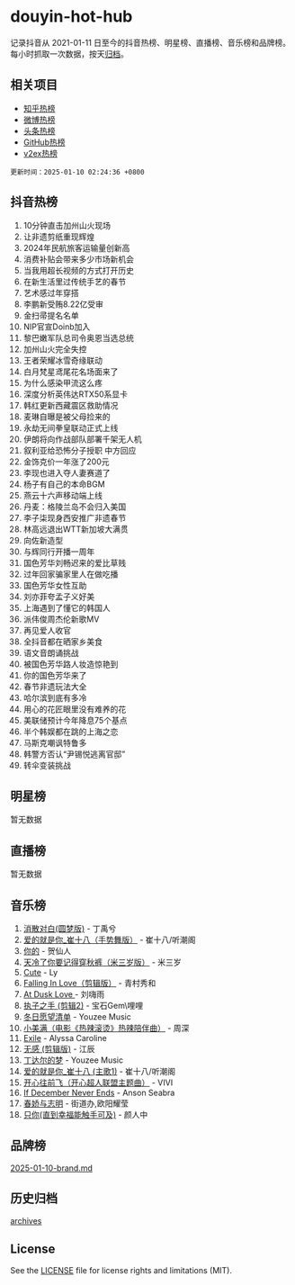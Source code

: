 # douyin-hot-hub

记录抖音从 2021-01-11 日至今的抖音热榜、明星榜、直播榜、音乐榜和品牌榜。每小时抓取一次数据，按天[归档](archives)。

## 相关项目

- [知乎热榜](https://github.com/lonnyzhang423/zhihu-hot-hub)
- [微博热榜](https://github.com/lonnyzhang423/weibo-hot-hub)
- [头条热榜](https://github.com/lonnyzhang423/toutiao-hot-hub)
- [GitHub热榜](https://github.com/lonnyzhang423/github-hot-hub)
- [v2ex热榜](https://github.com/lonnyzhang423/v2ex-hot-hub)


`更新时间：2025-01-10 02:24:36 +0800`

## 抖音热榜

1. 10分钟直击加州山火现场
1. 让非遗剪纸重现辉煌
1. 2024年民航旅客运输量创新高
1. 消费补贴会带来多少市场新机会
1. 当我用超长视频的方式打开历史
1. 在新生活里过传统手艺的春节
1. 艺术感过年穿搭
1. 李鹏新受贿8.22亿受审
1. 金扫帚提名名单
1. NIP官宣Doinb加入
1. 黎巴嫩军队总司令奥恩当选总统
1. 加州山火完全失控
1. 王者荣耀冰雪奇缘联动
1. 白月梵星鸢尾花名场面来了
1. 为什么感染甲流这么疼
1. 深度分析英伟达RTX50系显卡
1. 韩红更新西藏震区救助情况
1. 麦琳自曝是被父母捡来的
1. 永劫无间拳皇联动正式上线
1. 伊朗将向作战部队部署千架无人机
1. 叙利亚给恐怖分子授职 中方回应
1. 金饰克价一年涨了200元
1. 李现也进入夺人妻赛道了
1. 杨子有自己的本命BGM
1. 燕云十六声移动端上线
1. 丹麦：格陵兰岛不会归入美国
1. 李子柒现身西安推广非遗春节
1. 林高远退出WTT新加坡大满贯
1. 向佐新造型
1. 与辉同行开播一周年
1. 国色芳华刘畅迟来的爱比草贱
1. 过年回家骗家里人在做吃播
1. 国色芳华女性互助
1. 刘亦菲夸孟子义好美
1. 上海遇到了懂它的韩国人
1. 派伟俊周杰伦新歌MV
1. 再见爱人收官
1. 全抖音都在晒家乡美食
1. 语文音朗诵挑战
1. 被国色芳华路人妆造惊艳到
1. 你的国色芳华来了
1. 春节非遗玩法大全
1. 哈尔滨到底有多冷
1. 用心的花匠眼里没有难养的花
1. 美联储预计今年降息75个基点
1. 半个韩娱都在跳的上海之恋
1. 马斯克嘲讽特鲁多
1. 韩警方否认“尹锡悦逃离官邸”
1. 转伞变装挑战

## 明星榜

暂无数据

## 直播榜

暂无数据

## 音乐榜

1. [消散对白(圆梦版)](https://sf5-hl-cdn-tos.douyinstatic.com/obj/tos-cn-ve-2774/og4jB5I5IizzoZVAAAzWgBMAsMDWoArfwBOiFs) - 丁禹兮
1. [爱的就是你_崔十八（手势舞版）](https://sf5-hl-cdn-tos.douyinstatic.com/obj/tos-cn-ve-2774/oApB2AigNyB4sTw7JhBOikMAf0oDJzMWBuIrgm) - 崔十八/听潮阁
1. [你的](https://sf5-hl-cdn-tos.douyinstatic.com/obj/tos-cn-ve-2774/oYuIeKf42jB7sEV6B2upMdpYAgfrQWj0FeRegh) - 贺仙人
1. [天冷了你要记得穿秋裤（米三岁版）](https://sf5-hl-cdn-tos.douyinstatic.com/obj/tos-cn-ve-2774/oQlIwVIDWiZ6BQilAorS7MA0AgCkQDvcZAdm1) - 米三岁
1. [Cute](https://sf5-hl-cdn-tos.douyinstatic.com/obj/tos-cn-ve-2774/o4IbIzHWKAAB4wsS5qMBRiiAlEBGTpQRNfFvuo) - Ly
1. [Falling In Love（剪辑版）](https://sf5-hl-cdn-tos.douyinstatic.com/obj/tos-cn-ve-2774/o8ajpA8zzgBPahbBIO8AcKGBLJezFCRd1wfP9f) - 青村秀和
1. [ At Dusk  Love ](https://sf5-hl-cdn-tos.douyinstatic.com/obj/tos-cn-ve-2774/o8CrpCf5CaYgI4ZrtQgMQAFEfuGqNnRSDQAPBc) - 刘嗨雨
1. [执子之手 (剪辑2)](https://sf5-hl-cdn-tos.douyinstatic.com/obj/tos-cn-ve-2774/oUoZLQjCc31XzqsBnBQUNgeKtYPBcgbFDwtfcu) - 宝石Gem\哩哩
1. [冬日愿望清单](https://sf5-hl-cdn-tos.douyinstatic.com/obj/tos-cn-ve-2774/oIIgUOeamCFCVAzxN6MFRLIBlLGpUqQxeeHrLE) - Youzee Music
1. [小美满（电影《热辣滚烫》热辣陪伴曲）](https://sf5-hl-cdn-tos.douyinstatic.com/obj/tos-cn-ve-2774/o0GAn2lSgfZIDUgtevCGDQYnFg4CwnrBaxbTZL) - 周深
1. [Exile](https://sf5-hl-cdn-tos.douyinstatic.com/obj/tos-cn-ve-2774/oYj4gAQTknKE3WW0Je8KGmQ7z1cA4FefwtbufD) - Alyssa Caroline
1. [无感 (剪辑版)](https://sf6-cdn-tos.douyinstatic.com/obj/tos-cn-ve-2774/o0eIsUzJBDlQaQFC5OFlgbMEZC1TFYBftOBn6p) - 江辰
1. [丁达尔的梦](https://sf5-hl-cdn-tos.douyinstatic.com/obj/tos-cn-ve-2774/oMU3WirUZBVQkAC9ccG5P2IQirziZM2RTInUY) - Youzee Music
1. [爱的就是你_崔十八 (主歌1)](https://sf5-hl-cdn-tos.douyinstatic.com/obj/tos-cn-ve-2774/oI5BO5DhFZ6UTcNCnZaOCBLtZ7WIMQGfgnXf5E) - 崔十八/听潮阁
1. [开心往前飞（开心超人联盟主题曲）](https://sf5-hl-cdn-tos.douyinstatic.com/obj/tos-cn-ve-2774/9d8fb7c82cf1421fb93a9fe925275e0a) - VIVI
1. [If December Never Ends](https://sf3-cdn-tos.douyinstatic.com/obj/tos-cn-ve-2774/oY1IQMoTgCFIBg8RZifyqlBBt1UFgitTYmxeOS) - Anson Seabra
1. [春娇与志明](https://sf5-hl-cdn-tos.douyinstatic.com/obj/tos-cn-ve-2774/e530d8fceb7044b39707d7f9ff54add1) - 街道办,欧阳耀莹
1. [只你(直到幸福能触手可及)](https://sf5-hl-cdn-tos.douyinstatic.com/obj/tos-cn-ve-2774/o0lBkRDzFTeaVSUz3ZZSCBVtZ5DIMQGfgmEAuE) - 颜人中

## 品牌榜

[2025-01-10-brand.md](archives/2025-01-10-brand.md)

## 历史归档

[archives](archives)

## License

See the [LICENSE](LICENSE) file for license rights and limitations (MIT).
